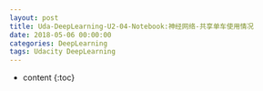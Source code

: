 ```yaml
---
layout: post
title: Uda-DeepLearning-U2-04-Notebook:神经网络-共享单车使用情况
date: 2018-05-06 00:00:00
categories: DeepLearning
tags: Udacity DeepLearning
---
```

* content
{:toc}
